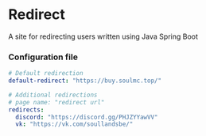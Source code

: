 # Redirect
A site for redirecting users written using Java Spring Boot

### Configuration file
```yaml
# Default redirection
default-redirect: "https://buy.soulmc.top/"

# Additional redirections
# page name: "redirect url"
redirects:
  discord: "https://discord.gg/PHJZYYawVV"
  vk: "https://vk.com/soullandsbe/"
```
